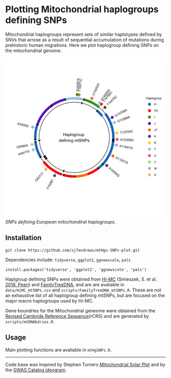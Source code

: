 # Plotting Mitochondrial haplogroups defining SNPs

Mitochondrial haplogroups represent sets of similar haplotypes defined by SNVs that arrose as a result of sequential accumulation of mutations during prehistoric human migrations. Here we plot haplogroup defining SNPs on the mitochondrial genome.

![Image of mtHg SNPs](plots/mtDNA.png)
_SNPs defining European mitochondiral haplogroups._

## Installation

```
git clone https://github.com/sjfandrews/mtHgs-SNPs-plot.git
```

Dependencies include: `tidyverse`, `ggplot2`, `ggnewscale`, `pals`

```
install.packages('tidyverse', 'ggplot2', 'ggnewscale', 'pals')
```

Haplgroup defining SNPs were obtained from [Hi-MC](https://github.com/vserch/himc) (Smieszek, S. et al. [2018. Peerj](https://doi.org/10.7717/peerj.5149)) and [FamilyTreeDNA](https://www.familytreedna.com/mtDNA-Haplogroup-Mutations.aspx), and are are avaliable in `data/HiMC_mtSNPs.csv` and `scripts/FamilyTreeDNA_mtSNPs.R`. These are not an exhaustive list of all haplogroup defining mtSNPs, but are focused on the major macro haplogroups used by Hi-MC.


Gene boundries for the Mitochondrial geneome were obtained from the [Revised Cambride Reference Sequence](https://www.mitomap.org/MITOMAP/HumanMitoSeq)(rCRS) and are generated by `scripts/mtDNAbdries.R`.

## Usage
Main plotting functions are avaliable in `mtHgSNPs.R`.

---

Code base was inspired by Stephen Turners [Mitochondrial Solar Plot](https://github.com/stephenturner/solarplot) and by the [GWAS Catalog ideogram](https://www.ebi.ac.uk/gwas/diagram).
